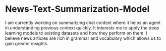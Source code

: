 # News-Text-Summarization-Model
I am currently working on summarizing chat context where it helps an agent in understanding previous context quickly. It interests me to apply the deep learning models to existing datasets and how they perform on them. I believe news articles are rich in grammar and vocabulary which allows us to gain greater insights.
